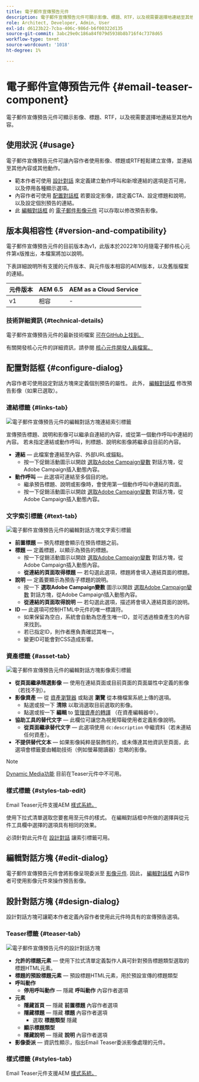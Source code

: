 ```yaml
---
title: 電子郵件宣傳預告元件
description: 電子郵件宣傳預告元件可顯示影像、標題、RTF，以及視需要選擇地連結至其他內容。
role: Architect, Developer, Admin, User
exl-id: d6123b22-7cba-406c-986d-b6f00322d135
source-git-commit: 3abc29e0c186a84f079d5938b8b716f4c7378d65
workflow-type: tm+mt
source-wordcount: '1018'
ht-degree: 1%

---
```



# 電子郵件宣傳預告元件 {#email-teaser-component}

電子郵件宣傳預告元件可顯示影像、標題、RTF，以及視需要選擇地連結至其他內容。

## 使用狀況 {#usage}

電子郵件宣傳預告元件可讓內容作者使用影像、標題或RTF輕鬆建立宣傳，並連結至其他內容或其他動作。

* 範本作者可使用 [設計對話](#design-dialog) 來定義建立動作呼叫和新增連結的選項是否可用，以及停用各種顯示選項。
* 內容作者可使用 [配置對話框](#configure-dialog) 若要設定影像，請定義CTA、設定標題和說明，以及設定個別預告的連結。
* 此 [編輯對話框](image.md#edit-dialog) 的 [電子郵件影像元件](image.md) 可以存取以修改預告影像。

## 版本與相容性 {#version-and-compatibility}

電子郵件宣傳預告元件的目前版本為v1，此版本於2022年10月隨電子郵件核心元件第x版推出，本檔案將加以說明。

下表詳細說明所有支援的元件版本、與元件版本相容的AEM版本，以及舊版檔案的連結。

| 元件版本 | AEM 6.5 | AEM as a Cloud Service  |
|---|---|---|
| v1 | 相容 | - |

### 技術詳細資訊 {#technical-details}

電子郵件宣傳預告元件的最新技術檔案 [可在GitHub上找到。](https://adobe.com/go/aem_cmp_tech_email_teaser_v1)

有關開發核心元件的詳細資訊，請參閱 [核心元件開發人員檔案。](/help/developing/overview.md)

## 配置對話框 {#configure-dialog}

內容作者可使用設定對話方塊來定義個別預告的屬性。 此外， [編輯對話框](#edit-dialog) 修改預告影像（如果已選取）。

### 連結標籤 {#links-tab}

![電子郵件宣傳預告元件的編輯對話方塊連結索引標籤](/help/email/assets/email-teaser-edit-links.png)

宣傳預告標題、說明和影像可以繼承自連結的內容，或從第一個動作呼叫中連結的內容。 若未指定連結或動作呼叫，則標題、說明和影像將繼承自目前的內容。

* **連結**  — 此檔案會連結至內容、外部URL或錨點。
   * 按一下促銷活動圖示以開啟 [選取Adobe Campaign變數](/help/email/campaign-variables.md) 對話方塊，從Adobe Campaign插入動態內容。
* **動作呼叫**  — 此選項可連結至多個目的地。
   * 繼承預告標題、說明或影像時，會使用第一個動作呼叫中連結的頁面。
   * 按一下促銷活動圖示以開啟 [選取Adobe Campaign變數](/help/email/campaign-variables.md) 對話方塊，從Adobe Campaign插入動態內容。

### 文字索引標籤 {#text-tab}

![電子郵件宣傳預告元件的編輯對話方塊文字索引標籤](/help/email/assets/email-teaser-edit-text.png)

* **前置標題**  — 預先標題會顯示在預告標題之前。
* **標題**  — 定義標題，以顯示為預告的標題。
   * 按一下促銷活動圖示以開啟 [選取Adobe Campaign變數](/help/email/campaign-variables.md) 對話方塊，從Adobe Campaign插入動態內容。
   * **從連結的頁面取得標題**  — 若勾選此選項，標題將會填入連結頁面的標題。
* **說明**  — 定義要顯示為預告子標題的說明。
   * 按一下 **選取Adobe Campaign變數** 圖示以開啟 [選取Adobe Campaign變數](/help/email/campaign-variables.md) 對話方塊，從Adobe Campaign插入動態內容。
   * **從連結的頁面取得說明**  — 若勾選此選項，描述將會填入連結頁面的說明。
* **ID**  — 此選項可控制HTML中元件的唯一標識符。
   * 如果保留為空白，系統會自動為您產生唯一ID，並可透過檢查產生的內容來找到。
   * 若已指定ID，則作者應負責確認其唯一。
   * 變更ID可能會對CSS造成影響。

### 資產標籤 {#asset-tab}

![電子郵件宣傳預告元件的編輯對話方塊影像索引標籤](/help/email/assets/email-teaser-edit-image.png)

* **從頁面繼承精選影像**  — 使用在連結頁面或目前頁面的頁面屬性中定義的影像（若找不到）。
* **影像資產**  — 從 [資產瀏覽器](https://experienceleague.adobe.com/docs/experience-manager-cloud-service/sites/authoring/fundamentals/environment-tools.html) 或點選 **瀏覽** 從本機檔案系統上傳的選項。
   * 點選或按一下 **清除** 以取消選取目前選取的影像。
   * 點選或按一下 **編輯** to [管理資產的轉譯](https://experienceleague.adobe.com/docs/experience-manager-cloud-service/assets/manage/manage-digital-assets.html) （在資產編輯器中）。
* **協助工具的替代文字**  — 此欄位可讓您為視覺障礙使用者定義影像說明。
   * **從頁面繼承替代文字**  — 此選項使用 `dc:description` 中繼資料（若未連結任何資產）。
* **不提供替代文本**  — 如果影像純粹是裝飾性的，或未傳達其他資訊至頁面，此選項會標籤要由輔助技術（例如螢幕閱讀器）忽略的影像。

>[!NOTE]
>
>[Dynamic Media功能](image.md#dynamic-media) 目前在Teaser元件中不可用。

### 樣式標籤 {#styles-tab-edit}

Email Teaser元件支援AEM [樣式系統。](/help/get-started/authoring.md#component-styling)

使用下拉式清單選取您要套用至元件的樣式。 在編輯對話框中所做的選擇與從元件工具欄中選擇的選項具有相同的效果。

必須針對此元件在 [設計對話](#design-dialog) 讓索引標籤可用。

## 編輯對話方塊 {#edit-dialog}

電子郵件宣傳預告元件會將影像呈現委派至 [影像元件](image.md). 因此， [編輯對話框](image.md#edit-dialog) 內容作者可使用影像元件來操作預告影像。

## 設計對話方塊 {#design-dialog}

設計對話方塊可讓範本作者定義內容作者使用此元件時具有的宣傳預告選項。

### Teaser標籤 {#teaser-tab}

![電子郵件宣傳預告元件的設計對話方塊](/help/email/assets/email-teaser-design.png)

* **允許的標題元素**  — 使用下拉式清單定義製作人員可針對預告標題類型選取的標題HTML元素。
* **標題的預設標題元素**  — 預設標題HTML元素，用於預設宣傳的標題類型
* **呼叫動作**
   * **停用呼叫動作**  — 隱藏 **呼叫動作** 內容作者選項
* **元素**
   * **隱藏首頁**  — 隱藏 **前置標題** 內容作者選項
   * **隱藏標題**  — 隱藏 **標題** 內容作者選項
      * 選取 **標題類型** 隱藏
   * **顯示標題類型**
   * **隱藏說明**  — 隱藏 **說明** 內容作者選項
* **影像委派**  — 資訊性顯示，指出Email Teaser委派影像處理的元件。

### 樣式標籤 {#styles-tab}

Email Teaser元件支援AEM [樣式系統。](/help/get-started/authoring.md#component-styling)
